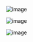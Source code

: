 ![image](https://github.com/IgorBond108/flutter/assets/116865573/8cfc5436-db0e-4718-85f6-3d9cae21ae69)

![image](https://github.com/IgorBond108/flutter/assets/116865573/b9ee6c83-2c2c-408d-8061-e8004b9a91a1)

![image](https://github.com/IgorBond108/flutter/assets/116865573/007e7b06-f646-485f-87a2-d60368a10554)
